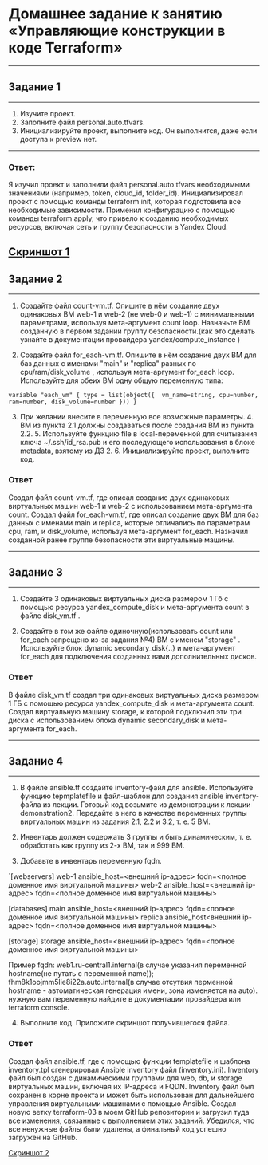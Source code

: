# Домашнее задание к занятию «Управляющие конструкции в коде Terraform»
---
## Задание 1
---
1. Изучите проект.
2. Заполните файл personal.auto.tfvars.
3. Инициализируйте проект, выполните код. Он выполнится, даже если доступа к preview нет.
---
### Ответ:
Я изучил проект и заполнили файл personal.auto.tfvars необходимыми значениями (например, token, cloud_id, folder_id).
Инициализировал проект с помощью команды terraform init, которая подготовила все необходимые зависимости. Применил конфигурацию с помощью команды terraform apply,
что привело к созданию необходимых ресурсов, включая сеть и группу безопасности в Yandex Cloud. 

[Скриншот 1](https://github.com/user-attachments/assets/7ea137e2-53d1-4f4c-b407-840557f0cab6)
---
## Задание 2
---
1. Создайте файл count-vm.tf. Опишите в нём создание двух одинаковых ВМ web-1 и web-2 (не web-0 и web-1) с минимальными параметрами, используя мета-аргумент count loop. Назначьте ВМ созданную в первом задании группу безопасности.(как это сделать узнайте в документации провайдера yandex/compute_instance )

2. Создайте файл for_each-vm.tf. Опишите в нём создание двух ВМ для баз данных с именами "main" и "replica" разных по cpu/ram/disk_volume , используя мета-аргумент for_each loop. Используйте для обеих ВМ одну общую переменную типа:

`variable "each_vm" {
  type = list(object({  vm_name=string, cpu=number, ram=number, disk_volume=number }))
}`

3. При желании внесите в переменную все возможные параметры. 4. ВМ из пункта 2.1 должны создаваться после создания ВМ из пункта 2.2. 5. Используйте функцию file в local-переменной для считывания ключа ~/.ssh/id_rsa.pub и его последующего использования в блоке metadata, взятому из ДЗ 2. 6. Инициализируйте проект, выполните код.

### Ответ

Создал файл count-vm.tf, где описал создание двух одинаковых виртуальных машин web-1 и web-2 с использованием мета-аргумента count.
Создал файл for_each-vm.tf, где описал создание двух ВМ для баз данных с именами main и replica, которые отличались по параметрам cpu, ram, и disk_volume, используя мета-аргумент for_each.
Назначил созданной ранее группе безопасности эти виртуальные машины.

---
## Задание 3
---
1. Создайте 3 одинаковых виртуальных диска размером 1 Гб с помощью ресурса yandex_compute_disk и мета-аргумента count в файле disk_vm.tf .

2. Создайте в том же файле одиночную(использовать count или for_each запрещено из-за задания №4) ВМ c именем "storage" . Используйте блок dynamic secondary_disk{..} и мета-аргумент for_each для подключения созданных вами дополнительных дисков.

### Ответ

В файле disk_vm.tf создал три одинаковых виртуальных диска размером 1 ГБ с помощью ресурса yandex_compute_disk и мета-аргумента count.
Создал виртуальную машину storage, к которой подключил эти три диска с использованием блока dynamic secondary_disk и мета-аргумента for_each.

---
## Задание 4
---

1. В файле ansible.tf создайте inventory-файл для ansible. Используйте функцию tepmplatefile и файл-шаблон для создания ansible inventory-файла из лекции. Готовый код возьмите из демонстрации к лекции demonstration2. Передайте в него в качестве переменных группы виртуальных машин из задания 2.1, 2.2 и 3.2, т. е. 5 ВМ.

2. Инвентарь должен содержать 3 группы и быть динамическим, т. е. обработать как группу из 2-х ВМ, так и 999 ВМ.

3. Добавьте в инвентарь переменную fqdn.

`[webservers]
web-1 ansible_host=<внешний ip-адрес> fqdn=<полное доменное имя виртуальной машины>
web-2 ansible_host=<внешний ip-адрес> fqdn=<полное доменное имя виртуальной машины>

[databases]
main ansible_host=<внешний ip-адрес> fqdn=<полное доменное имя виртуальной машины>
replica ansible_host<внешний ip-адрес> fqdn=<полное доменное имя виртуальной машины>

[storage]
storage ansible_host=<внешний ip-адрес> fqdn=<полное доменное имя виртуальной машины>`

Пример fqdn: web1.ru-central1.internal(в случае указания переменной hostname(не путать с переменной name)); 
fhm8k1oojmm5lie8i22a.auto.internal(в случае отсутвия перменной hostname - автоматическая генерация имени, зона изменяется на auto). 
нужную вам переменную найдите в документации провайдера или terraform console. 

4. Выполните код. Приложите скриншот получившегося файла.

### Ответ

Создал файл ansible.tf, где с помощью функции templatefile и шаблона inventory.tpl сгенерировал Ansible inventory файл (inventory.ini).
Inventory файл был создан с динамическими группами для web, db, и storage виртуальных машин, включая их IP-адреса и FQDN.
Inventory файл был сохранен в корне проекта и может быть использован для дальнейшего управления виртуальными машинами с помощью Ansible.
Создал новую ветку terraform-03 в моем GitHub репозитории и загрузил туда все изменения, связанные с выполнением этих заданий.
Убедился, что все ненужные файлы были удалены, а финальный код успешно загружен на GitHub.

[Скриншот 2](https://github.com/AntonStogov/netology_terraform/blob/main/Screenshot%202024-08-19%20154113.png?raw=true)



